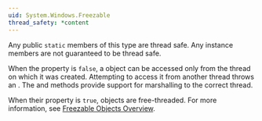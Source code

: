 ```yaml
---
uid: System.Windows.Freezable
thread_safety: *content
---
```


Any public `static` members of this type are thread safe. Any instance members are not guaranteed to be thread safe.  
  
 When the <xref href="System.Windows.Freezable.IsFrozen"></xref> property is `false`, a <xref href="System.Windows.Freezable"></xref> object can be accessed only from the thread on which it was created. Attempting to access it from another thread throws an <xref href="System.InvalidOperationException"></xref>. The <xref href="erload:System.Windows.Threading.Dispatcher.Invoke"></xref> and <xref href="erload:System.Windows.Threading.Dispatcher.BeginInvoke"></xref> methods provide support for marshalling to the correct thread.  
  
 When their <xref href="System.Windows.Freezable.IsFrozen"></xref> property is `true`, <xref href="System.Windows.Freezable"></xref> objects are free-threaded.  For more information, see [Freezable Objects Overview](~/docs/framework/wpf/advanced/freezable-objects-overview.md).


